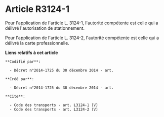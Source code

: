 # Article R3124-1

Pour l'application de l'article L. 3124-1, l'autorité compétente est celle qui a délivré l'autorisation de stationnement. 

Pour l'application de l'article L. 3124-2, l'autorité compétente est celle qui a délivré la carte professionnelle.

**Liens relatifs à cet article**

	**Codifié par**:

	  - Décret n°2014-1725 du 30 décembre 2014 - art.

	**Créé par**:

	  - Décret n°2014-1725 du 30 décembre 2014 - art.

	**Cite**:

	  - Code des transports - art. L3124-1 (V)
	  - Code des transports - art. L3124-2 (V)
